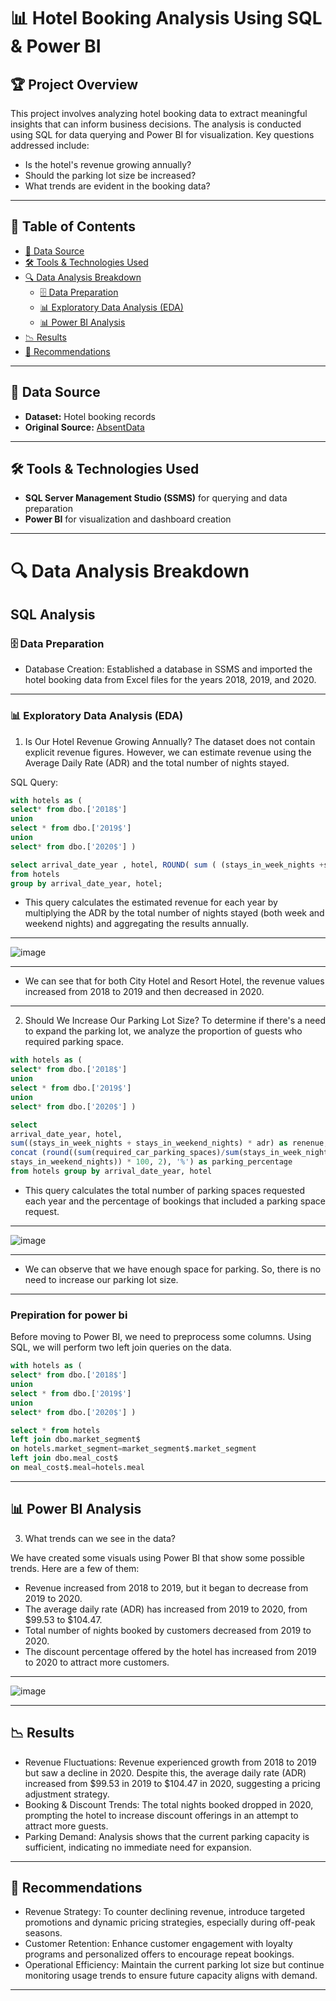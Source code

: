 # 📊 Hotel Booking Analysis Using SQL & Power BI  

## 🏆 Project Overview  
This project involves analyzing hotel booking data to extract meaningful insights that can inform business decisions. The analysis is conducted using SQL for data querying and Power BI for visualization. Key questions addressed include:
  - Is the hotel's revenue growing annually?
  - Should the parking lot size be increased?
  - What trends are evident in the booking data?

---

## 📑 Table of Contents  
- [📂 Data Source](#📂-data-source)  
- [🛠 Tools & Technologies Used](#🛠-tools--technologies-used)  
- [🔍 Data Analysis Breakdown](#🔍-data-analysis-breakdown)  
  - [🗄 Data Preparation](#🗄-data-preparation)  
  - [📊 Exploratory Data Analysis (EDA)](#📊-exploratory-data-analysis-eda)  
  - [📊 Power BI Analysis](#📊-power-bi-analysis)  
- [📉 Results](#📉-results)  
- [📢 Recommendations](#📢-recommendations)  

---

## 📂 Data Source  
- **Dataset:** Hotel booking records  
- **Original Source:** [AbsentData]([https://absentdata.com/data-analysis/data-analysis-mastery-step-by-step-portfolio-project-guide/](https://absentdata.com/data-analysis/where-to-find-data/))  

---

## 🛠 Tools & Technologies Used  
- **SQL Server Management Studio (SSMS)** for querying and data preparation  
- **Power BI** for visualization and dashboard creation  

---

# 🔍 Data Analysis Breakdown


## SQL Analysis

### 🗄 Data Preparation  
- Database Creation: Established a database in SSMS and imported the hotel booking data from Excel files for the years 2018, 2019, and 2020.


---

### 📊 Exploratory Data Analysis (EDA)  

1. Is Our Hotel Revenue Growing Annually?
The dataset does not contain explicit revenue figures. However, we can estimate revenue using the Average Daily Rate (ADR) and the total number of nights stayed.

SQL Query:
```sql
with hotels as (
select* from dbo.['2018$']
union
select * from dbo.['2019$']
union
select* from dbo.['2020$'] ) 

select arrival_date_year , hotel, ROUND( sum ( (stays_in_week_nights +stays_in_weekend_nights)* adr),2) as revenue
from hotels
group by arrival_date_year, hotel;
```
  - This query calculates the estimated revenue for each year by multiplying the ADR by the total number of nights stayed (both week and weekend nights) and aggregating the results annually.
  
---
![image](https://github.com/user-attachments/assets/afc4a6ec-35dc-43f6-9151-87ab3d71139e)

---
  - We can see that for both City Hotel and Resort Hotel, the revenue values increased from 2018 to 2019 and then decreased in 2020.
----
2. Should We Increase Our Parking Lot Size?
To determine if there's a need to expand the parking lot, we analyze the proportion of guests who required parking space.
```sql
with hotels as (
select* from dbo.['2018$']
union
select * from dbo.['2019$']
union
select* from dbo.['2020$'] ) 

select
arrival_date_year, hotel,
sum((stays_in_week_nights + stays_in_weekend_nights) * adr) as renenue,
concat (round((sum(required_car_parking_spaces)/sum(stays_in_week_nights +
stays_in_weekend_nights)) * 100, 2), '%') as parking_percentage
from hotels group by arrival_date_year, hotel
```
  - This query calculates the total number of parking spaces requested each year and the percentage of bookings that included a parking space request.
---
![image](https://github.com/user-attachments/assets/0902a34f-5b18-4ed3-b97d-6ed6249ee554)

---
  - We can observe that we have enough space for parking. So, there is no need to increase our parking lot size.
----

### Prepiration for power bi
Before moving to Power BI, we need to preprocess some columns. Using SQL, we will perform two left join queries on the data.

```sql
with hotels as (
select* from dbo.['2018$']
union
select * from dbo.['2019$']
union
select* from dbo.['2020$'] ) 

select * from hotels
left join dbo.market_segment$
on hotels.market_segment=market_segment$.market_segment
left join dbo.meal_cost$
on meal_cost$.meal=hotels.meal
```

---

## 📊 Power BI Analysis  

3. What trends can we see in the data?

We have created some visuals using Power BI that show some possible trends. Here are a few of them:

  - Revenue increased from 2018 to 2019, but it began to decrease from 2019 to 2020.
  - The average daily rate (ADR) has increased from 2019 to 2020, from $99.53 to $104.47.
  - Total number of nights booked by customers decreased from 2019 to 2020.
  - The discount percentage offered by the hotel has increased from 2019 to 2020 to attract more customers.

---
![image](https://github.com/user-attachments/assets/33244e7f-f9f3-475e-b3b4-fb6fb19b48c2)
  

---

## 📉 Results  
- Revenue Fluctuations: Revenue experienced growth from 2018 to 2019 but saw a decline in 2020. Despite this, the average daily rate (ADR) increased from $99.53 in 2019 to $104.47 in 2020, suggesting a pricing adjustment strategy.
- Booking & Discount Trends: The total nights booked dropped in 2020, prompting the hotel to increase discount offerings in an attempt to attract more guests.
- Parking Demand: Analysis shows that the current parking capacity is sufficient, indicating no immediate need for expansion.

---

## 📢 Recommendations  
- Revenue Strategy: To counter declining revenue, introduce targeted promotions and dynamic pricing strategies, especially during off-peak seasons.
- Customer Retention: Enhance customer engagement with loyalty programs and personalized offers to encourage repeat bookings.
- Operational Efficiency: Maintain the current parking lot size but continue monitoring usage trends to ensure future capacity aligns with demand.
  

---


